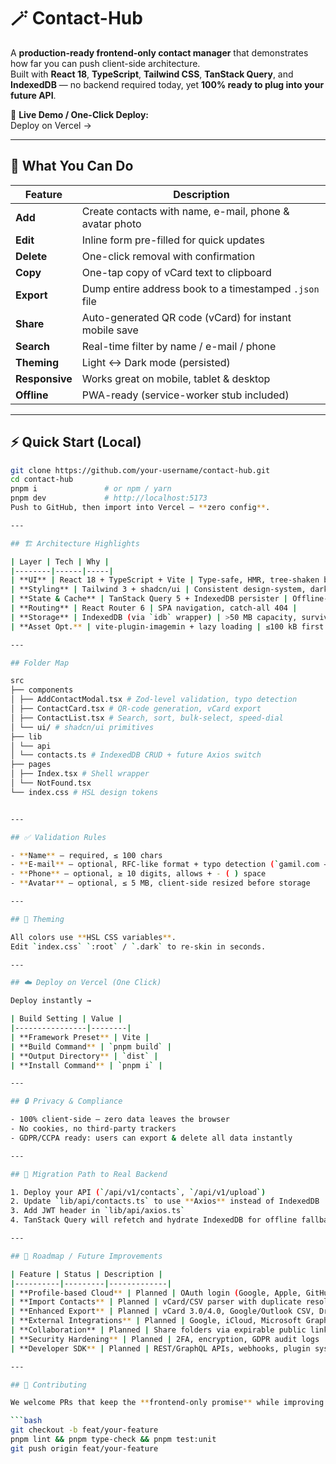 # 🪄 Contact-Hub

A **production-ready frontend-only contact manager** that demonstrates how far you can push client-side architecture.  
Built with **React 18**, **TypeScript**, **Tailwind CSS**, **TanStack Query**, and **IndexedDB** — no backend required today, yet **100% ready to plug into your future API**.

🔗 **Live Demo / One-Click Deploy:**  
Deploy on Vercel →

---

## 🚀 What You Can Do

| Feature | Description |
|----------|--------------|
| **Add** | Create contacts with name, e-mail, phone & avatar photo |
| **Edit** | Inline form pre-filled for quick updates |
| **Delete** | One-click removal with confirmation |
| **Copy** | One-tap copy of vCard text to clipboard |
| **Export** | Dump entire address book to a timestamped `.json` file |
| **Share** | Auto-generated QR code (vCard) for instant mobile save |
| **Search** | Real-time filter by name / e-mail / phone |
| **Theming** | Light ↔ Dark mode (persisted) |
| **Responsive** | Works great on mobile, tablet & desktop |
| **Offline** | PWA-ready (service-worker stub included) |

---

## ⚡ Quick Start (Local)

```bash
git clone https://github.com/your-username/contact-hub.git
cd contact-hub
pnpm i               # or npm / yarn
pnpm dev             # http://localhost:5173
Push to GitHub, then import into Vercel — **zero config**.

---

## 🏗 Architecture Highlights

| Layer | Tech | Why |
|--------|------|-----|
| **UI** | React 18 + TypeScript + Vite | Type-safe, HMR, tree-shaken bundles |
| **Styling** | Tailwind 3 + shadcn/ui | Consistent design-system, dark mode out-of-the-box |
| **State & Cache** | TanStack Query 5 + IndexedDB persister | Offline-first, optimistic updates, SWR |
| **Routing** | React Router 6 | SPA navigation, catch-all 404 |
| **Storage** | IndexedDB (via `idb` wrapper) | >50 MB capacity, survives reloads |
| **Asset Opt.** | vite-plugin-imagemin + lazy loading | ≤100 kB first paint |

---

## Folder Map

src
├── components
│ ├── AddContactModal.tsx # Zod-level validation, typo detection
│ ├── ContactCard.tsx # QR-code generation, vCard export
│ ├── ContactList.tsx # Search, sort, bulk-select, speed-dial
│ └── ui/ # shadcn/ui primitives
├── lib
│ └── api
│ └── contacts.ts # IndexedDB CRUD + future Axios switch
├── pages
│ ├── Index.tsx # Shell wrapper
│ └── NotFound.tsx
└── index.css # HSL design tokens


---

## ✅ Validation Rules

- **Name** — required, ≤ 100 chars  
- **E-mail** — optional, RFC-like format + typo detection (`gamil.com → gmail.com?`)  
- **Phone** — optional, ≥ 10 digits, allows + - ( ) space  
- **Avatar** — optional, ≤ 5 MB, client-side resized before storage  

---

## 🎨 Theming

All colors use **HSL CSS variables**.  
Edit `index.css` `:root` / `.dark` to re-skin in seconds.

---

## ☁️ Deploy on Vercel (One Click)

Deploy instantly →

| Build Setting | Value |
|----------------|--------|
| **Framework Preset** | Vite |
| **Build Command** | `pnpm build` |
| **Output Directory** | `dist` |
| **Install Command** | `pnpm i` |

---

## 🔒 Privacy & Compliance

- 100% client-side — zero data leaves the browser  
- No cookies, no third-party trackers  
- GDPR/CCPA ready: users can export & delete all data instantly  

---

## 🔁 Migration Path to Real Backend

1. Deploy your API (`/api/v1/contacts`, `/api/v1/upload`)  
2. Update `lib/api/contacts.ts` to use **Axios** instead of IndexedDB  
3. Add JWT header in `lib/api/axios.ts`  
4. TanStack Query will refetch and hydrate IndexedDB for offline fallback  

---

## 🧭 Roadmap / Future Improvements

| Feature | Status | Description |
|----------|---------|-------------|
| **Profile-based Cloud** | Planned | OAuth login (Google, Apple, GitHub) + encrypted sync |
| **Import Contacts** | Planned | vCard/CSV parser with duplicate resolver |
| **Enhanced Export** | Planned | vCard 3.0/4.0, Google/Outlook CSV, Drive backup |
| **External Integrations** | Planned | Google, iCloud, Microsoft Graph, CardDAV |
| **Collaboration** | Planned | Share folders via expirable public links |
| **Security Hardening** | Planned | 2FA, encryption, GDPR audit logs |
| **Developer SDK** | Planned | REST/GraphQL APIs, webhooks, plugin system |

---

## 🤝 Contributing

We welcome PRs that keep the **frontend-only promise** while improving API boundaries.

```bash
git checkout -b feat/your-feature
pnpm lint && pnpm type-check && pnpm test:unit
git push origin feat/your-feature

